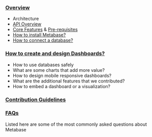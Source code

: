 ### [Overview](./users-guide/01-what-is-metabase.md)

- Architecture
- [API Overview](https://www.metabase.com/docs/latest/api-documentation.html)
- [Core Features](/README.md#features) & [Pre-requisites](./users-guide/02-database-basics.md)
- [How to install Metabase?](/README.md#installation)
- [How to connect a database?](https://www.metabase.com/docs/latest/operations-guide/migrating-from-h2.html)

### [How to create and design Dashboards?](./users-guide/07-dashboards.md)

- How to use databases safely
- What are some charts that add more value?
- How to design mobile responsive dashboards?
- What are the additional features that we contributed? 
- How to embed a dashboard or a visualization?

### [Contribution Guidelines]()


### [FAQs](./faq.md)

Listed here are some of the most commonly asked questions about Metabase